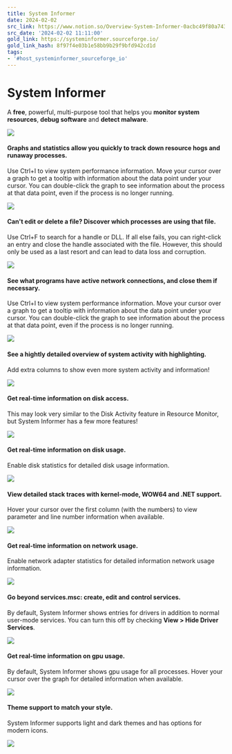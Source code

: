 ```yaml
---
title: System Informer
date: 2024-02-02
src_link: https://www.notion.so/Overview-System-Informer-0acbc49f80a743fc9d20ee473ebcd01e
src_date: '2024-02-02 11:11:00'
gold_link: https://systeminformer.sourceforge.io/
gold_link_hash: 8f97f4e03b1e58bb9b29f9bfd942cd1d
tags:
- '#host_systeminformer_sourceforge_io'
---
```



System Informer
===============


A **free**, powerful, multi-purpose tool that helps you **monitor system resources**, **debug software** and **detect malware**.


![](https://d2zvcf2q9m0etg.cloudfront.net/sysinfo_trans.png)
#### Graphs and statistics allow you quickly to track down resource hogs and runaway processes.


Use Ctrl+I to view system performance information.
 Move your cursor over a graph to get a tooltip with information about the data point under your cursor.
 You can double-click the graph to see information about the process at that data point, even if the process is no longer running.


![](https://d2zvcf2q9m0etg.cloudfront.net/sysinfo_trim.png)
#### Can't edit or delete a file? Discover which processes are using that file.


Use Ctrl+F to search for a handle or DLL.
 If all else fails, you can right-click an entry and close the handle associated with the file. However, this
 should only be used as a last resort and can lead to data loss and corruption.


![](https://d2zvcf2q9m0etg.cloudfront.net/find_handles.png)
#### See what programs have active network connections, and close them if necessary.


Use Ctrl+I to view system performance information.
 Move your cursor over a graph to get a tooltip with information about the data point under your cursor.
 You can double-click the graph to see information about the process at that data point, even if the process is no longer running.


![](https://d2zvcf2q9m0etg.cloudfront.net/network.png)
#### See a hightly detailed overview of system activity with highlighting.


Add extra columns to show even more system activity and information!


![](https://d2zvcf2q9m0etg.cloudfront.net/main_window.png)
#### Get real-time information on disk access.


This may look very similar to the Disk Activity feature in Resource Monitor, but System Informer has a few more features!


![](https://d2zvcf2q9m0etg.cloudfront.net/disk_tab.png)
#### Get real-time information on disk usage.


Enable disk statistics for detailed disk usage information.


![](https://d2zvcf2q9m0etg.cloudfront.net/disk_graph.png)
#### View detailed stack traces with kernel-mode, WOW64 and .NET support.


Hover your cursor over the first column (with the numbers) to view parameter and line number information when available.


![](https://d2zvcf2q9m0etg.cloudfront.net/thread_stack.png)
#### Get real-time information on network usage.


Enable network adapter statistics for detailed information network usage information.


![](https://d2zvcf2q9m0etg.cloudfront.net/network_graph.png)
#### Go beyond services.msc: create, edit and control services.


By default, System Informer shows entries for drivers in addition to normal user-mode services. You can turn this off by checking **View > Hide Driver Services**.


![](https://d2zvcf2q9m0etg.cloudfront.net/services.png)
#### Get real-time information on gpu usage.


By default, System Informer shows gpu usage for all processes. Hover your cursor over the graph for detailed information when available.


![](https://d2zvcf2q9m0etg.cloudfront.net/gpu_graph.png)
#### Theme support to match your style.


System Informer supports light and dark themes and has options for modern icons.


![](https://d2zvcf2q9m0etg.cloudfront.net/theme_support.png)